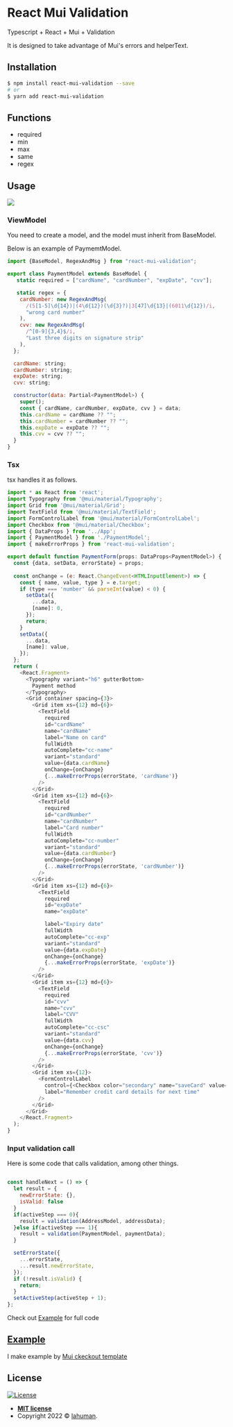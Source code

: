 # React Mui Validation

Typescript + React + Mui + Validation 

It is designed to take advantage of Mui's errors and helperText.

## Installation 
```sh
$ npm install react-mui-validation --save
# or
$ yarn add react-mui-validation
```

## Functions 

- required
- min
- max
- same 
- regex 

## Usage

![](https://github.com/lahuman/typescript_react_mui_validation_example/blob/main/react-mui-diagram.svg)


### ViewModel

You need to create a model, and the model must inherit from BaseModel.

Below is an example of PaymemtModel.

```javascript
import {BaseModel, RegexAndMsg } from "react-mui-validation";

export class PaymentModel extends BaseModel {
   static required = ["cardName", "cardNumber", "expDate", "cvv"];

   static regex = {
    cardNumber: new RegexAndMsg(
      /(5[1-5]\d{14})|(4\d{12})(\d{3}?)|3[47]\d{13}|(6011\d{12})/i,
      "wrong card number"
    ),
    cvv: new RegexAndMsg(
      /^[0-9]{3,4}$/i,
      "Last three digits on signature strip"
    ),
  };

  cardName: string;
  cardNumber: string;
  expDate: string;
  cvv: string;

  constructor(data: Partial<PaymentModel>) {
    super();
    const { cardName, cardNumber, expDate, cvv } = data;
    this.cardName = cardName ?? "";
    this.cardNumber = cardNumber ?? "";
    this.expDate = expDate ?? "";
    this.cvv = cvv ?? "";
  }
}

```

### Tsx 

tsx handles it as follows.

```javascript
import * as React from 'react';
import Typography from '@mui/material/Typography';
import Grid from '@mui/material/Grid';
import TextField from '@mui/material/TextField';
import FormControlLabel from '@mui/material/FormControlLabel';
import Checkbox from '@mui/material/Checkbox';
import { DataProps } from '../App';
import { PaymentModel } from './PaymentModel';
import { makeErrorProps } from 'react-mui-validation';

export default function PaymentForm(props: DataProps<PaymentModel>) {
  const {data, setData, errorState} = props;
  
  const onChange = (e: React.ChangeEvent<HTMLInputElement>) => {
    const { name, value, type } = e.target;
    if (type === 'number' && parseInt(value) < 0) {
      setData({
        ...data,
        [name]: 0,
      });
      return;
    }
    setData({
      ...data,
      [name]: value,
    });
  };
  return (
    <React.Fragment>
      <Typography variant="h6" gutterBottom>
        Payment method
      </Typography>
      <Grid container spacing={3}>
        <Grid item xs={12} md={6}>
          <TextField
            required
            id="cardName"
            name="cardName"
            label="Name on card"
            fullWidth
            autoComplete="cc-name"
            variant="standard"
            value={data.cardName}
            onChange={onChange}
            {...makeErrorProps(errorState, 'cardName')}
          />
        </Grid>
        <Grid item xs={12} md={6}>
          <TextField
            required
            id="cardNumber"
            name="cardNumber"
            label="Card number"
            fullWidth
            autoComplete="cc-number"
            variant="standard"
            value={data.cardNumber}
            onChange={onChange}
            {...makeErrorProps(errorState, 'cardNumber')}
          />
        </Grid>
        <Grid item xs={12} md={6}>
          <TextField
            required
            id="expDate"
            name="expDate"

            label="Expiry date"
            fullWidth
            autoComplete="cc-exp"
            variant="standard"
            value={data.expDate}
            onChange={onChange}
            {...makeErrorProps(errorState, 'expDate')}
          />
        </Grid>
        <Grid item xs={12} md={6}>
          <TextField
            required
            id="cvv"
            name="cvv"
            label="CVV"
            fullWidth
            autoComplete="cc-csc"
            variant="standard"
            value={data.cvv}
            onChange={onChange}
            {...makeErrorProps(errorState, 'cvv')}
          />
        </Grid>
        <Grid item xs={12}>
          <FormControlLabel
            control={<Checkbox color="secondary" name="saveCard" value="yes" />}
            label="Remember credit card details for next time"
          />
        </Grid>
      </Grid>
    </React.Fragment>
  );
}
```

### Input validation call 

Here is some code that calls validation, among other things.

```javascript

const handleNext = () => {
  let result = {
    newErrorState: {},
    isValid: false
  }
  if(activeStep === 0){
    result = validation(AddressModel, addressData);
  }else if(activeStep === 1){
    result = validation(PaymentModel, paymentData);
  }

  setErrorState({
    ...errorState,
    ...result.newErrorState,
  });
  if (!result.isValid) {
    return;
  }
  setActiveStep(activeStep + 1);
};
```

Check out [Example](https://github.com/lahuman/typescript_react_mui_validation_example) for full code


## [Example](https://github.com/lahuman/typescript_react_mui_validation_example)

I make example by [Mui ckeckout template](https://github.com/mui/material-ui/tree/v5.8.0/docs/data/material/getting-started/templates/checkout)



## License

[![License](http://img.shields.io/:license-mit-blue.svg?style=flat-square)](http://badges.mit-license.org)

- **[MIT license](http://opensource.org/licenses/mit-license.php)**
- Copyright 2022 © <a href="https://lahuman.github.io" target="_blank">lahuman</a>.